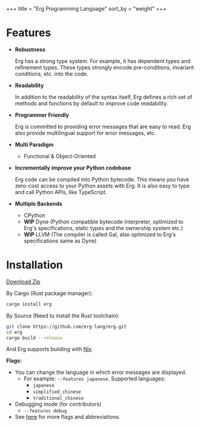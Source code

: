 +++
title = "Erg Programming Language"
sort_by = "weight"
+++

# Features

- __Robustness__

  Erg has a strong type system. For example, it has dependent types and refinement types. These types strongly encode pre-conditions, invariant conditions, etc. into the code.

- __Readability__

  In addition to the readability of the syntax itself, Erg defines a rich set of methods and functions by default to improve code readability.
  
- __Programmer Friendly__

  Erg is committed to providing error messages that are easy to read. Erg also provide multilingual support for error messages, etc.
  
- __Multi Paradigm__
  - Functional & Object-Oriented

- __Incrementally improve your Python codebase__

  Erg code can be compiled into Python bytecode. This means you have zero-cost access to your Python assets with Erg. It is also easy to type and call Python APIs, like TypeScript.

- __Multiple Backends__
  - CPython
  - __WIP__ Dyne (Python compatible bytecode interpreter, optimized to Erg's specifications, static types and the ownership system etc.)
  - __WIP__ LLVM (The compiler is called Gal, also optimized to Erg's specifications same as Dyne)

# Installation

[Download Zip](/more/download)

By Cargo (Rust package manager):

```sh
cargo install erg
```

By Source (Need to install the Rust toolchain):

```sh
git clone https://github.com/erg-lang/erg.git
cd erg
cargo build --release
```

And Erg supports building with [Nix](https://github.com/erg-lang/erg#building-by-nix).

__Flags:__

 - You can change the language in which error messages are displayed.
   - For example: `--features japanese`. Supported languages:
     - `japanese`
     - `simplified_chinese`
     - `traditional_chinese`
 - Debugging mode (for contributors)
   - `--features debug`
 - See [here](https://github.com/erg-lang/erg/blob/main/.cargo/config.toml) for more flags and abbreviations.
